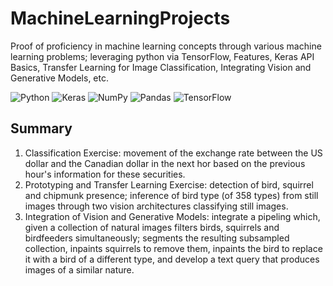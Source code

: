 # MachineLearningProjects
Proof of proficiency in machine learning concepts through various machine learning problems; leveraging python via TensorFlow, Features, Keras API Basics, Transfer Learning for Image Classification, Integrating Vision and Generative Models, etc.

![Python](https://img.shields.io/badge/python-3670A0?style=for-the-badge&logo=python&logoColor=ffdd54) ![Keras](https://img.shields.io/badge/Keras-%23D00000.svg?style=for-the-badge&logo=Keras&logoColor=white) ![NumPy](https://img.shields.io/badge/numpy-%23013243.svg?style=for-the-badge&logo=numpy&logoColor=white) ![Pandas](https://img.shields.io/badge/pandas-%23150458.svg?style=for-the-badge&logo=pandas&logoColor=white) ![TensorFlow](https://img.shields.io/badge/TensorFlow-%23FF6F00.svg?style=for-the-badge&logo=TensorFlow&logoColor=white)

## Summary
1. Classification Exercise: movement of the exchange rate between the US dollar and the Canadian dollar in the next hor based  on the previous hour's information for these securities.
2. Prototyping and Transfer Learning Exercise: detection of bird, squirrel and chipmunk presence; inference of bird type (of 358 types) from still images through two vision architectures classifying still images.
3. Integration of Vision and Generative Models: integrate a pipeling which, given a collection of natural images filters birds, squirrels and birdfeeders simultaneously; segments the resulting subsampled collection, inpaints squirrels to remove them, inpaints the bird to replace it with a bird of a different type, and develop a text query that produces images of a similar nature.
